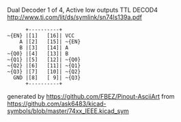 Dual Decoder 1 of 4, Active low outputs
TTL DECOD4
http://www.ti.com/lit/ds/symlink/sn74ls139a.pdf


	      +----------+
	~{EN} |[1]   [16]| VCC
	    A |[2]   [15]| ~{EN}
	    B |[3]   [14]| A
	~{Q0} |[4]   [13]| B
	~{Q1} |[5]   [12]| ~{Q0}
	~{Q2} |[6]   [11]| ~{Q1}
	~{Q3} |[7]   [10]| ~{Q2}
	  GND |[8]   [ 9]| ~{Q3}
	      +----------+


generated by https://github.com/FBEZ/Pinout-AsciiArt from https://github.com/ask6483/kicad-symbols/blob/master/74xx_IEEE.kicad_sym